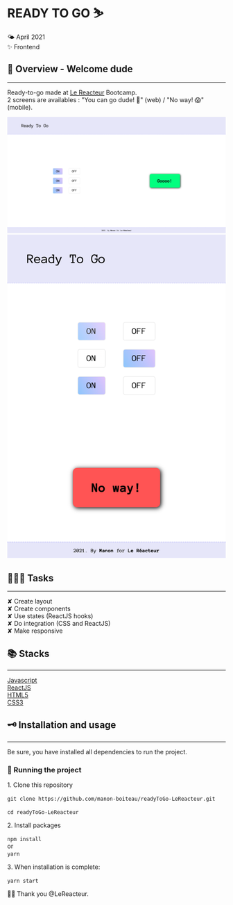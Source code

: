 # READY TO GO ⛷

🌤 April 2021  
✨ Frontend

## 🌈 Overview - Welcome dude

---

Ready-to-go made at [Le Reacteur](https://www.lereacteur.io/) Bootcamp.  
2 screens are availables : "You can go dude! 🥳" (web) / "No way! 😱" (mobile).

![Screen 1](src/assets/screen-1.png)  
![Screen 2](src/assets/ready-mobile.png)

## 👩🏻‍💻 Tasks

---

✘ Create layout  
✘ Create components  
✘ Use states (ReactJS hooks)  
✘ Do integration (CSS and ReactJS)  
✘ Make responsive

## 📚 Stacks

---

[Javascript](https://www.w3schools.com/js/default.asp)  
[ReactJS](https://fr.reactjs.org/docs/getting-started.html)  
[HTML5](https://www.w3schools.com/html/default.asp)  
[CSS3](https://www.w3schools.com/css/default.asp)

## 🗝 Installation and usage

---

Be sure, you have installed all dependencies to run the project.

### 🚙 Running the project

1️. Clone this repository

`git clone https://github.com/manon-boiteau/readyToGo-LeReacteur.git`

`cd readyToGo-LeReacteur`

2️. Install packages

`npm install`  
or  
`yarn`

3️. When installation is complete:

`yarn start`

🙏🏻 Thank you @LeReacteur.
